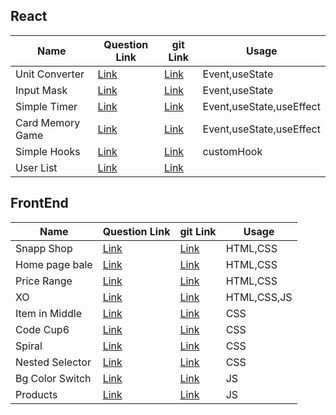 <!-- # My Solution for Quora Questions -->

## React

| Name             | Question Link                                | git Link                                                                                        | Usage                    |
| ---------------- | -------------------------------------------- | ----------------------------------------------------------------------------------------------- | ------------------------ |
| Unit Converter   | [Link](https://quera.org/problemset/109568/) | [Link](https://github.com/sajjad-10/my-solution-for-Quora-questions/tree/main/unit-converter)   | Event,useState           |
| Input Mask       | [Link](https://quera.org/problemset/66546/)  | [Link](https://github.com/sajjad-10/my-solution-for-Quora-questions/tree/main/input_mask)       | Event,useState           |
| Simple Timer     | [Link](https://quera.org/problemset/33123/)  | [Link](https://github.com/sajjad-10/my-solution-for-Quora-questions/tree/main/simple-timer)     | Event,useState,useEffect |
| Card Memory Game | [Link](https://quera.org/problemset/109569/) | [Link](https://github.com/sajjad-10/my-solution-for-Quora-questions/tree/main/card-memory-game) | Event,useState,useEffect |
| Simple Hooks     | [Link](https://quera.org/problemset/33124/)  | [Link](https://github.com/sajjad-10/my-solution-for-Quora-questions/tree/main/simple-hooks)     | customHook               |
| User List        | [Link](https://quera.org/problemset/48369/)  | [Link](https://github.com/sajjad-10/my-solution-for-Quora-questions/tree/main/user_list)        |                          |

## FrontEnd

| Name            | Question Link                                | git Link                                                                                                      | Usage       |
| --------------- | -------------------------------------------- | ------------------------------------------------------------------------------------------------------------- | ----------- |
| Snapp Shop      | [Link](https://quera.org/problemset/109570/) | [Link](https://github.com/sajjad-10/my-solution-for-Quora-questions/tree/main/Quera_SnappShop)                | HTML,CSS    |
| Home page bale  | [Link](https://quera.org/problemset/98448/)  | [Link](https://github.com/sajjad-10/my-solution-for-Quora-questions/tree/main/home-page-bale)                 | HTML,CSS    |
| Price Range     | [Link](https://quera.org/problemset/134351/) | [Link](https://github.com/sajjad-10/my-solution-for-Quora-questions/tree/main/price-range)                    | HTML,CSS    |
| XO              | [Link](https://quera.org/problemset/66544/)  | [Link](https://github.com/sajjad-10/my-solution-for-Quora-questions/tree/main/tic_tac_toe)                    | HTML,CSS,JS |
| Item in Middle  | [Link](https://quera.org/problemset/68275/)  | [Link](https://github.com/sajjad-10/my-solution-for-Quora-questions/tree/main/centering-with-css)             | CSS         |
| Code Cup6       | [Link](https://quera.org/problemset/132260/) | [Link](https://github.com/sajjad-10/my-solution-for-Quora-questions/tree/main/hello-code-cup6)                | CSS         |
| Spiral          | [Link](https://quera.org/problemset/82518/)  | [Link](https://github.com/sajjad-10/my-solution-for-Quora-questions/tree/main/Flex-box-layout-styling-Spiral) | CSS         |
| Nested Selector | [Link](https://quera.org/problemset/66543/)  | [Link](https://github.com/sajjad-10/my-solution-for-Quora-questions/tree/main/nested_selector)                | CSS         |
| Bg Color Switch | [Link](https://quera.org/problemset/49606/)  | [Link](https://github.com/sajjad-10/my-solution-for-Quora-questions/tree/main/background-color-switch)        | JS          |
| Products        | [Link](https://quera.org/problemset/66548/)  | [Link](https://github.com/sajjad-10/my-solution-for-Quora-questions/tree/main/products)                       | JS          |
